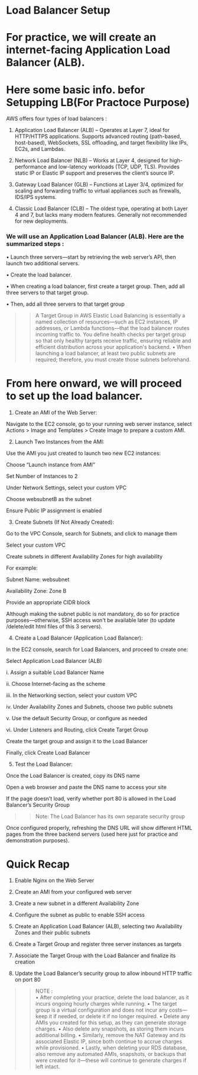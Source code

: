<h1>Load Balancer Setup</h1>
<h1>For practice, we will create an internet-facing Application Load Balancer (ALB).</h1>
<h1>Here some basic info. befor Setupping LB(For Practoce Purpose)</h1>
AWS offers four types of load balancers :

1. Application Load Balancer (ALB) – Operates at Layer 7, ideal for HTTP/HTTPS applications. Supports advanced routing (path-based, host-based), WebSockets, SSL offloading, and target flexibility like IPs, EC2s, and Lambdas.

2. Network Load Balancer (NLB) – Works at Layer 4, designed for high-performance and low-latency workloads (TCP, UDP, TLS). Provides static IP or Elastic IP support and preserves the client’s source IP.

3. Gateway Load Balancer (GLB) – Functions at Layer 3/4, optimized for scaling and forwarding traffic to virtual appliances such as firewalls, IDS/IPS systems.

4. Classic Load Balancer (CLB) – The oldest type, operating at both Layer 4 and 7, but lacks many modern features. Generally not recommended for new deployments.

### We will use an Application Load Balancer (ALB). Here are the summarized steps :  ###

• Launch three servers—start by retrieving the web server’s API, then launch two additional servers.

• Create the load balancer.

• When creating a load balancer, first create a target group. Then, add all three servers to that target group.

• Then, add all three servers to that target group
 >> A Target Group in AWS Elastic Load Balancing is essentially a named collection of resources—such as EC2 instances, IP addresses, or Lambda functions—that the load balancer routes incoming traffic to. You define health checks per target group so that only healthy targets receive traffic, ensuring reliable and efficient distribution across your application's backend.
• When launching a load balancer, at least two public subnets are required; therefore, you must create those subnets beforehand.


<h1>From here onward, we will proceed to set up the load balancer.</h1>

1. Create an AMI of the Web Server:

Navigate to the EC2 console, go to your running web server instance, select Actions > Image and Templates > Create Image to prepare a custom AMI.

2. Launch Two Instances from the AMI:
   
Use the AMI you just created to launch two new EC2 instances:

Choose “Launch instance from AMI”

Set Number of Instances to 2

Under Network Settings, select your custom VPC

Choose websubnetB as the subnet

Ensure Public IP assignment is enabled

3. Create Subnets (If Not Already Created):

Go to the VPC Console, search for Subnets, and click to manage them

Select your custom VPC

Create subnets in different Availability Zones for high availability

For example:

Subnet Name: websubnet

Availability Zone: Zone B

Provide an appropriate CIDR block

Although making the subnet public is not mandatory, do so for practice purposes—otherwise, SSH access won't be available later (to update /delete/edit html files of this 3 servers).

4. Create a Load Balancer (Application Load Balancer):
   
In the EC2 console, search for Load Balancers, and proceed to create one:

Select Application Load Balancer (ALB)

i. Assign a suitable Load Balancer Name

ii. Choose Internet-facing as the scheme

iii. In the Networking section, select your custom VPC

iv. Under Availability Zones and Subnets, choose two public subnets

v. Use the default Security Group, or configure as needed

vi. Under Listeners and Routing, click Create Target Group

Create the target group and assign it to the Load Balancer

Finally, click Create Load Balancer

5. Test the Load Balancer:

Once the Load Balancer is created, copy its DNS name

Open a web browser and paste the DNS name to access your site

If the page doesn’t load, verify whether port 80 is allowed in the Load Balancer’s Security Group

>>Note: The Load Balancer has its own separate security group

Once configured properly, refreshing the DNS URL will show different HTML pages from the three backend servers (used here just for practice and demonstration purposes).

<h1>Quick Recap</h1>


1. Enable Nginx on the Web Server

2. Create an AMI from your configured web server

3. Create a new subnet in a different Availability Zone

4. Configure the subnet as public to enable SSH access

5. Create an Application Load Balancer (ALB), selecting two Availability Zones and their public subnets

6. Create a Target Group and register three server instances as targets

7. Associate the Target Group with the Load Balancer and finalize its creation

8. Update the Load Balancer’s security group to allow inbound HTTP traffic on port 80

>>NOTE :<br>
• After completing your practice, delete the load balancer, as it incurs ongoing hourly charges while running.
• The target group is a virtual configuration and does not incur any costs—keep it if needed, or delete it if no longer required.
• Delete any AMIs you created for this setup, as they can generate storage charges.
• Also delete any snapshots, as storing them incurs additional billing.
• Similarly, remove the NAT Gateway and its associated Elastic IP, since both continue to accrue charges while provisioned.
• Lastly, when deleting your RDS database, also remove any automated AMIs, snapshots, or backups that were created for it—these will continue to generate charges if left intact.



